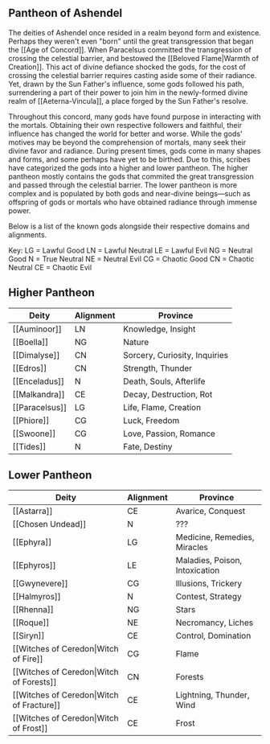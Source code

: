 ## Pantheon of Ashendel
The deities of Ashendel once resided in a realm beyond form and existence. Perhaps they weren't even "born" until the great transgression that began the [[Age of Concord]]. When Paracelsus committed the transgression of crossing the celestial barrier, and bestowed the [[Beloved Flame|Warmth of Creation]]. This act of divine defiance shocked the gods, for the cost of crossing the celestial barrier requires casting aside some of their radiance. Yet, drawn by the Sun Father's influence, some gods followed his path, surrendering a part of their power to join him in the newly-formed divine realm of [[Aeterna-Vincula]], a place forged by the Sun Father's resolve. 

Throughout this concord, many gods have found purpose in interacting with the mortals. Obtaining their own respective followers and faithful, their influence has changed the world for better and worse. While the gods' motives may be beyond the comprehension of mortals, many seek their divine favor and radiance. During present times, gods come in many shapes and forms, and some perhaps have yet to be birthed. Due to this, scribes have categorized the gods into a higher and lower pantheon. The higher pantheon mostly contains the gods that commited the great transgression and passed through the celestial barrier. The lower pantheon is more complex and is populated by both gods and near-divine beings—such as offspring of gods or mortals who have obtained radiance through immense power. 

Below is a list of the known gods alongside their respective domains and alignments.

Key:
LG = Lawful Good
LN = Lawful Neutral
LE = Lawful Evil
NG = Neutral Good
N = True Neutral
NE = Neutral Evil
CG = Chaotic Good
CN = Chaotic Neutral
CE = Chaotic Evil
## Higher Pantheon

| Deity          | Alignment | Province                      |
| -------------- | --------- | ----------------------------- |
| [[Auminoor]]   | LN        | Knowledge, Insight            |
| [[Boella]]     | NG        | Nature                        |
| [[Dimalyse]]   | CN        | Sorcery, Curiosity, Inquiries |
| [[Edros]]      | CN        | Strength, Thunder             |
| [[Enceladus]]  | N         | Death, Souls, Afterlife       |
| [[Malkandra]]  | CE        | Decay, Destruction, Rot       |
| [[Paracelsus]] | LG        | Life, Flame, Creation         |
| [[Phiore]]     | CG        | Luck, Freedom                 |
| [[Swoone]]     | CG        | Love, Passion, Romance        |
| [[Tides]]      | N         | Fate, Destiny                 |
## Lower Pantheon

| Deity                                     | Alignment | Province                       |
| ----------------------------------------- | --------- | ------------------------------ |
| [[Astarra]]                               | CE        | Avarice, Conquest              |
| [[Chosen Undead]]                         | N         | ???                            |
| [[Ephyra]]                                | LG        | Medicine, Remedies, Miracles   |
| [[Ephyros]]                               | LE        | Maladies, Poison, Intoxication |
| [[Gwynevere]]                             | CG        | Illusions, Trickery            |
| [[Halmyros]]                              | N         | Contest, Strategy              |
| [[Rhenna]]                                | NG        | Stars                          |
| [[Roque]]                                 | NE        | Necromancy, Liches             |
| [[Siryn]]                                 | CE        | Control, Domination            |
| [[Witches of Ceredon\|Witch of Fire]]     | CG        | Flame                          |
| [[Witches of Ceredon\|Witch of Forests]]  | CN        | Forests                        |
| [[Witches of Ceredon\|Witch of Fracture]] | CE        | Lightning, Thunder, Wind       |
| [[Witches of Ceredon\|Witch of Frost]]    | CE        | Frost                          |
